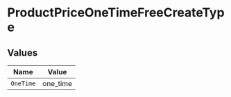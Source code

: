 # ProductPriceOneTimeFreeCreateType


## Values

| Name      | Value     |
| --------- | --------- |
| `OneTime` | one_time  |